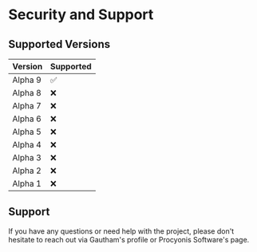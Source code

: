 # Security and Support

## Supported Versions

| Version       | Supported                         |
| ------------- | --------------------------------- |
| Alpha 9       | :white_check_mark:                |
| Alpha 8       | :x:                               |
| Alpha 7       | :x:                               |
| Alpha 6       | :x:                               |
| Alpha 5       | :x:                               |
| Alpha 4       | :x:                               |
| Alpha 3       | :x:                               |
| Alpha 2       | :x:                               |
| Alpha 1       | :x:                               |

## Support
If you have any questions or need help with the project, please don't hesitate to reach out via Gautham's profile or Procyonis Software's page.